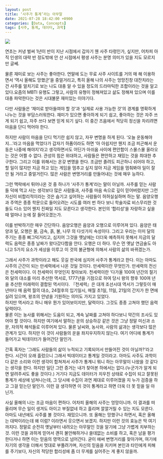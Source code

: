 ```yaml
---
layout: post
title: ‘사주가 통계’라는 아무말
date: 2021-07-28 18:42:00 +0900
categories: [Data, Concepts]
tags: [사주, 통계, 데이터, 과학]
---
```

![](https://img1.daumcdn.net/thumb/R658x0.q70/?fname=https://t1.daumcdn.net/news/202105/21/forceteller/20210521182339171oioh.png)

연초는 커녕 벌써 1년이 반이 지난 시점에서 갑자기 웬 사주 타령인가, 싶지만, 어차피 아직 인생의 대략 반 정도밖에 안 산 시점에서 평생 사주는 분명 의미가 있을 지도 모르지만 글쎄.

물론 재미로 보는 사주는 좋아한다. 연말에 도는 무료 사주 사이트를 거의 매 해 이용하면서 ‘역시 올해도 망했군’을 중얼거리고, 특히 올해 나의 사주는 엉망진창 대잔치라는 건 사주를 얼치기로 보는 나도 대충 알 수 있을 정도의 드라마틱한 조합이라는 것을 알고 있다.요즘의 MBTI 유행도 그렇고, 사람의 유형이 정해져있고 삶도 정해져 있으며 이를 대충 파악한다는 것은 시대불문 재미있는 이야기다.

다만 사람들은 ‘재미로 받아들여야 할 것’과 ‘실제로 사용 가능한 것’의 경계를 명확하게 나누는 것을 부담스러워한다. 재미가 있으면 좋아하게 되기 쉽고, 좋아하는 것은 자주 쓰게 되기 쉽고, 자주 쓰다 보면 믿게 되기 싶다. 이 중간 즈음에서 적당히 정신을 차리려면 마음을 단디 먹어야 한다.

하지만 사람이 마음을 단디 먹기란 쉽지 않고, 자꾸 변명을 하게 된다. ‘오늘 운동해야지…’라고 마음을 먹었다가 갑자기 하품이라도 하면 ‘아 아쉽지만 웬지 조금 피곤해서 운동은 나중에 해야지’라고 생각하면서도 어딘가 아쉬움 사이에 편안함이 스물스물 올라오는 것은 어쩔 수 없다. 
관성의 힘은 위대하고, 사람들은 편안하고 재밌는 것을 최대한 추구한다. 그리고 이를 위해서는 온갖 변명을 한다. 조금만 졸려도 피곤하니 쉬어야 하고, 할 일이 많지만 지금 하고 있는 게임을 멈추고 싶지 않아 지금 게임을 멈춰봐야 일이 잘 안 될 거라고 중얼거린다. 많은 사람은 변명거리를 만들어내는 것에 매우 능하다.

그런 맥락에서 튀어나온 것 중 하나가 ‘사주가 통계’라는 말이 아닐까. 사주를 믿는 사람들 덕에 먹고 사는 생각보다 많은 사람들과, 사주를 마음 속으로 깊이 믿어버렸지만 그런 자신이 비합리적이라는 것은 숨기고 싶어하는 사람들이 허허실실하며 하는 말. 
음양오행과 주역은 종종 학문으로 들어오려는 시도를 여러 번 하다 보니 학술자료 비스무리한 것들도 다소 있어 웬지 진짜일 지도 모른다고 생각한다. 본인의 ‘합리성’을 자랑하고 싶을 때 얼마나 눈에 잘 들어오겠는가.

이를 반박하기란 매우 간단하다. 음양오행은 음양과 오행으로 이루어져 있다. 음양은 태양과 달, 오행은 물, 금속, 흙, 불, 나무 의 다섯가지 속성이다. 
그리고 우리는 이미 달의 주기는 종종 삐그덕거리고, 심지어 그것을 옛날에는 더더욱 예측하지 못해서 지금의 달력도 음력은 종종 날짜가 왔다갔다함을 안다. 오행은 더 하다. 무슨 먼 옛날 연금술도 아니고 5가지 요소가 세상을 이루고 이 것의 불균형에 의해서 사람의 삶의 바뀌겠는가. 

그래서 사주가 과학이라고 해도 웃길 판국에 심지어 사주가 통계라고 한다. 이는 아마도 사주의 근간이 되는 만세력에서 나온 것일 것이다. 
만세력이란 무엇인가. 만세력의 전신은 천세력이다. 이 천세력이 무엇인지 찾아보자. 천세력이란 ‘다가올 100여 년간의 절기와 달의 대소를 미리 추산한 역서로, 1777년을 기점으로 하여 당시 왕의 향후 100여 년을 추산한 미래력이 결합된 역서이다. 
『천세력』은 대개 조선시대 역서가 그렇듯이 매년마다 매 음력 월의 대소, 24절후의 입기일시, 매월 초1일, 11일, 21일의 간지가 한 면에 실려 있으며, 왕조의 안녕을 기원하는 의미도 가지고 있었다.  
하지만 역서라고 하니 매우 뭔가 있어보이지만, 달력이다.  그것도 종종 고쳐야 했던 음력 달력이다.  
물론 이는 농사를 위해서는 도움이 되고, 계속 날짜를 고쳐야 하다보니 약간의 조사도 있어야 할 것이다. 하지만 여기에서 말하는 운의 상승하강 같은 것은 그냥 정말 미신과 소문, 자의적 해석들로 이루어져 있다. 물론 날씨와, 농사와, 사람의 삶과는 생각보다 많은 관계가 있다. 하지만 이 것이 사람들의 운을 좌지우지하지 않는다. 여기 어디에 통계가 들어가고 빅데이터가 들어간단 말인가.

간혹 혹자는 ‘그래도 사람들의 삶이 누적되고 기록되어서 만들어진 것이 아닐까?’라고 한다. 시간이 오래 흘렀으니 그래서 빅데이터고 통계일 것이라고. 아마도 사주도 과학이다 같은 소리와 이런 생각이 합쳐져서 사주가 통계니 뭐니 하는 아무말이 나왔을 것 같다는 생각을 한다. 하지만 일단 그런 증거는 내가 찾아본 하에서는 없다.(누군가가 알게 되면 알려주셔도 좋을 것이다.) 
거기다 지금도 데이터가 치우친 상태로 수집이 되고 잘못된 통계가 세상에 넘쳐나는데, 그 당시에 수집이 과연 제대로 이루어졌을 지 누가 검증을 하고 그걸 믿는단 말인가. 이런 걸 생각하면 이 것이 통계라고 하면 더욱 더 못 믿을 일 아닌가.

사실 올해의 나는 조금 마음이 편하다. 어차피 올해의 사주는 엉망이니까. 이 결과를 떠올리며 무슨 일이 생겨도 아이고 부질없네 하고 흘리며 깔깔거릴 수 있는 지도 모른다. 아마도 내년에도 사주를 볼 것이다. 재밌으니까. 또 올해는 망했구나 하면서, 혹은 올해는 대박이라는데 왜 이럼? 이라면서 웃으면서 보겠지.  하지만 이런 것의 효능은 딱 여기까지다. 정말로 순전히 옛날부터 내려오는 아무말인 것을 알기에 그냥 가볍게 치부하는 것. 이런 것을 과하게 믿어서 괜히 불안해하거나 쓸데없는 소비를 하고, 혹은 남을 평가한다거나 하면 이는 믿음의 영역으로 넘어간다. 굳이 애써 변명거리를 찾아가며, 여기에 자기의 생각을 더해서 멋대로 부풀려가며, 자신의 믿음을 지키며 본인과 타인에게 피해를 주기보다, 자신의 적당한 합리성에 좀 더 무게를 실어주는 게 좋지 않을까.


